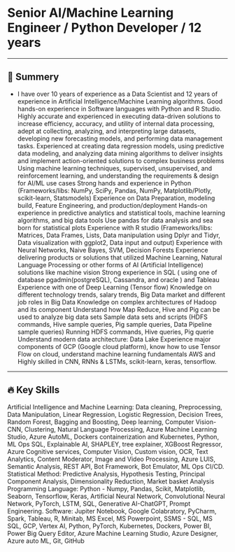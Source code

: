# Senior AI/Machine Learning Engineer / Python Developer / 12 years

---

## 🧠 Summery

- I have over 10 years of experience as a Data Scientist and 12 years of experience in Artificial Intelligence/Machine Learning algorithms.
Good hands-on experience in Software languages with Python and R Studio. Highly accurate and experienced in executing data-driven solutions to increase efficiency, accuracy, and utility of internal data processing, adept at collecting, analyzing, and interpreting large datasets, developing new forecasting models, and performing data management tasks.
Experienced at creating data regression models, using predictive data modeling, and analyzing data mining algorithms to deliver insights and implement action-oriented solutions to complex business problems
Using machine learning techniques, supervised, unsupervised, and reinforcement learning, and understanding the requirements & design for AI/ML use cases
Strong hands and experience in Python (Frameworks/libs: NumPy, SciPy, Pandas, NumPy, Matplotlib/Plotly, scikit-learn, Statsmodels)
Experience on Data Preparation, modeling build, Feature Engineering, and production/deployment
Hands-on experience in predictive analytics and statistical tools, machine learning algorithms, and big data tools
Use pandas for data analysis and sea born for statistical plots
Experience with R studio (Frameworks/libs: Matrices, Data Frames, Lists, Data manipulation using Dplyr and Tidyr, Data visualization with ggplot2, Data input and output)
Experience with Neural Networks, Naive Bayes, SVM, Decision Forests
Experience delivering products or solutions that utilized Machine Learning, Natural Language Processing or other forms of AI (Artificial Intelligence) solutions like machine vision
Strong experience in SQL ( using one of database pgadmin(postgreSQL), Cassandra, and oracle ) and Tableau
Experience with one of Deep Learning (Tensor flow)
Knowledge on different technology trends, salary trends, Big Data market and different job roles in Big Data
Knowledge on complex architectures of Hadoop and its component
Understand how Map Reduce, Hive and Pig can be used to analyze big data sets
Sample data sets and scripts (HDFS commands, Hive sample queries, Pig sample queries, Data Pipeline sample queries)
Running HDFS commands, Hive queries, Pig querie
Understand modern data architecture: Data Lake
Experience major components of GCP (Google cloud platform), know how to use Tensor Flow on cloud, understand machine learning fundamentals
AWS and Highly skilled in CNN, RNNs & LSTMs, scikit-learn, keras, tensorflow.
---

## 🔥 Key Skills

Artificial Intelligence and Machine Learning: Data cleaning, Preprocessing, Data Manipulation, Linear Regression, Logistic Regression, Decision Trees, Random Forest, Bagging and Boosting, Deep learning, Computer Vision- CNN, Clustering, Natural Language Processing, Azure Machine Learning Studio, Azure AutoML, Dockers containerization and Kubernetes, Python, ML Ops SQL, Explainable AI, SHAPLEY, tree explainer, XGBoost Regressor, Azure Cognitive services, Computer Vision, Custom vision, OCR, Text Analytics, Content Moderator, Image and Video Processing, Azure LUIS, Semantic Analysis, REST API, Bot Framework, Bot Emulator, ML Ops CI/CD.
Statistical Method: Predictive Analysis, Hypothesis Testing, Principal Component Analysis, Dimensionality Reduction, Market basket Analysis
Programming Language: Python - Numpy, Pandas, Scikit, Matplotlib, Seaborn, Tensorflow, Keras, Artificial Neural Network, Convolutional Neural Network, PyTorch, LSTM, SQL, Generative AI-ChatGPT, Prompt Engineering.
Software: Jupiter Notebook, Google Colabratory, PyCharm, Spark, Tableau, R, Minitab, MS Excel, MS Powerpoint, SSMS - SQL, MS SQL, GCP, Vertex AI, Python, PyTorch, Kubernetes, Dockers, Power BI, Power Big Query Editor, Azure Machine Learning Studio, Azure Designer, Azure auto ML, Git, GitHub
